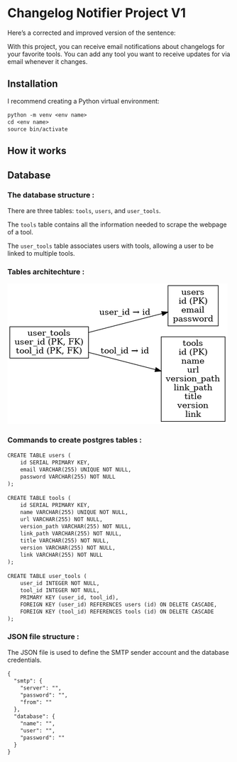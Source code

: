 # Changelog Notifier Project V1
Here’s a corrected and improved version of the sentence:

With this project, you can receive email notifications about changelogs for your favorite tools. You can add any tool you want to receive updates for via email whenever it changes.

## Installation
I recommend creating a Python virtual environment:

```
python -m venv <env name>
cd <env name>
source bin/activate
```

## How it works

## Database
### The database structure :
There are three tables: `tools`, `users`, and `user_tools`.

The `tools` table contains all the information needed to scrape the webpage of a tool.

The `user_tools` table associates users with tools, allowing a user to be linked to multiple tools.

### Tables architechture :
![Tables graph](images/GraphDB.png)
### Commands to create postgres tables :
```
CREATE TABLE users (
    id SERIAL PRIMARY KEY,
    email VARCHAR(255) UNIQUE NOT NULL,
    password VARCHAR(255) NOT NULL
);

CREATE TABLE tools (
    id SERIAL PRIMARY KEY,
    name VARCHAR(255) UNIQUE NOT NULL,
    url VARCHAR(255) NOT NULL,
    version_path VARCHAR(255) NOT NULL,
    link_path VARCHAR(255) NOT NULL,
    title VARCHAR(255) NOT NULL,
    version VARCHAR(255) NOT NULL,
    link VARCHAR(255) NOT NULL
);

CREATE TABLE user_tools (
    user_id INTEGER NOT NULL,
    tool_id INTEGER NOT NULL,
    PRIMARY KEY (user_id, tool_id),
    FOREIGN KEY (user_id) REFERENCES users (id) ON DELETE CASCADE,
    FOREIGN KEY (tool_id) REFERENCES tools (id) ON DELETE CASCADE
);
```
### JSON file structure :
The JSON file is used to define the SMTP sender account and the database credentials.
```
{
  "smtp": {
    "server": "",
    "password": "",
    "from": ""
  },
  "database": {
    "name": "",
    "user": "",
    "password": ""
  }
}
```
